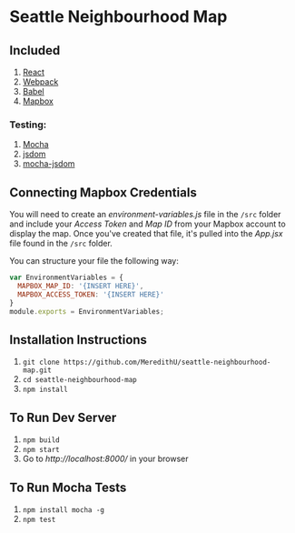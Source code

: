 # Seattle Neighbourhood Map

## Included

1. [React](http://facebook.github.io/react/)
2. [Webpack](https://webpack.github.io/docs/)
3. [Babel](https://babeljs.io/)
4. [Mapbox](https://www.mapbox.com/mapbox.js/api/v2.3.0/)

### Testing:

1. [Mocha](https://mochajs.org/)
2. [jsdom](https://github.com/tmpvar/jsdom)
3. [mocha-jsdom](https://github.com/rstacruz/mocha-jsdom)

## Connecting Mapbox Credentials

You will need to create an _environment-variables.js_ file in the `/src` folder and include your *Access Token* and *Map ID* from your Mapbox account to display the map. Once you've created that file, it's pulled into the *App.jsx* file found in the `/src` folder.

You can structure your file the following way:

```javascript
var EnvironmentVariables = {
  MAPBOX_MAP_ID: '{INSERT HERE}',
  MAPBOX_ACCESS_TOKEN: '{INSERT HERE}'
}
module.exports = EnvironmentVariables;
```

## Installation Instructions

1. ``git clone https://github.com/MeredithU/seattle-neighbourhood-map.git``
2. ``cd seattle-neighbourhood-map``
3. ``npm install``

## To Run Dev Server

1. ``npm build``
2. ``npm start``
3. Go to *http://localhost:8000/* in your browser

## To Run Mocha Tests

1. ``npm install mocha -g``
2. ``npm test``
